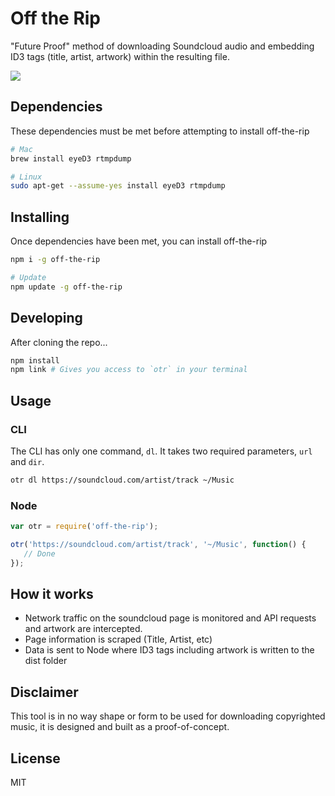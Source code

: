 # Off the Rip

"Future Proof" method of downloading Soundcloud audio and embedding ID3 tags (title, artist, artwork) within the resulting file.

<img src="http://i.imgur.com/flBrvcn.jpg">

## Dependencies
These dependencies must be met before attempting to install off-the-rip
```sh
# Mac
brew install eyeD3 rtmpdump

# Linux
sudo apt-get --assume-yes install eyeD3 rtmpdump
```

## Installing
Once dependencies have been met, you can install off-the-rip
```sh
npm i -g off-the-rip

# Update
npm update -g off-the-rip
```

## Developing
After cloning the repo...
```sh
npm install
npm link # Gives you access to `otr` in your terminal
```

## Usage

### CLI
The CLI has only one command, `dl`. It takes two required parameters, `url` and `dir`.
```sh
otr dl https://soundcloud.com/artist/track ~/Music
```

### Node
```javascript
var otr = require('off-the-rip');

otr('https://soundcloud.com/artist/track', '~/Music', function() {
   // Done
});
```

## How it works
* Network traffic on the soundcloud page is monitored and API requests and artwork are intercepted.
* Page information is scraped (Title, Artist, etc)
* Data is sent to Node where ID3 tags including artwork is written to the dist folder

## Disclaimer
This tool is in no way shape or form to be used for downloading copyrighted music, it is designed and built as a proof-of-concept.

## License
MIT
